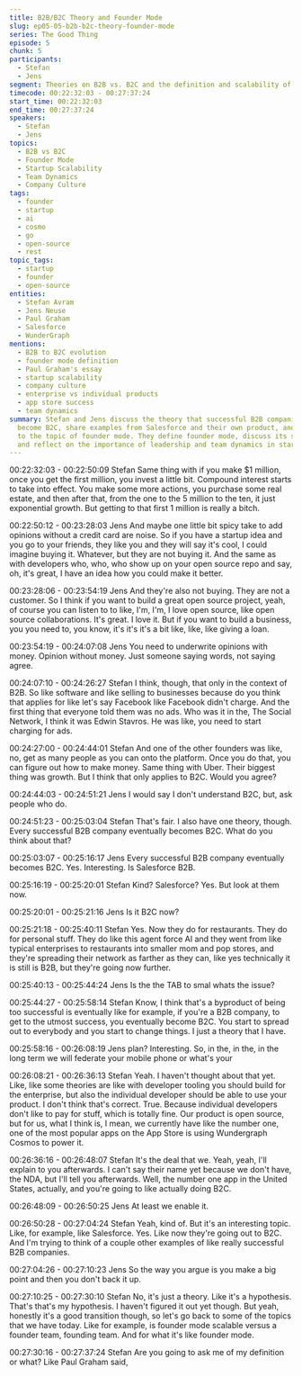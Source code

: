 ```yaml
---
title: B2B/B2C Theory and Founder Mode
slug: ep05-05-b2b-b2c-theory-founder-mode
series: The Good Thing
episode: 5
chunk: 5
participants:
  - Stefan
  - Jens
segment: Theories on B2B vs. B2C and the definition and scalability of founder mode
timecode: 00:22:32:03 - 00:27:37:24
start_time: 00:22:32:03
end_time: 00:27:37:24
speakers:
  - Stefan
  - Jens
topics:
  - B2B vs B2C
  - Founder Mode
  - Startup Scalability
  - Team Dynamics
  - Company Culture
tags:
  - founder
  - startup
  - ai
  - cosmo
  - go
  - open-source
  - rest
topic_tags:
  - startup
  - founder
  - open-source
entities:
  - Stefan Avram
  - Jens Neuse
  - Paul Graham
  - Salesforce
  - WunderGraph
mentions:
  - B2B to B2C evolution
  - founder mode definition
  - Paul Graham's essay
  - startup scalability
  - company culture
  - enterprise vs individual products
  - app store success
  - team dynamics
summary: Stefan and Jens discuss the theory that successful B2B companies eventually
  become B2C, share examples from Salesforce and their own product, and transition
  to the topic of founder mode. They define founder mode, discuss its scalability,
  and reflect on the importance of leadership and team dynamics in startups.
---
```


00:22:32:03 - 00:22:50:09
Stefan
Same thing with if you make $1 million, once you get the first million, you invest a little bit.
Compound interest starts to take into effect. You make some more actions, you purchase some
real estate, and then after that, from the one to the 5 million to the ten, it just exponential growth.
But getting to that first 1 million is really a bitch.

00:22:50:12 - 00:23:28:03
Jens
And maybe one little bit spicy take to add opinions without a credit card are noise. So if you
have a startup idea and you go to your friends, they like you and they will say it's cool, I could
imagine buying it. Whatever, but they are not buying it. And the same as with developers who,
who, who show up on your open source repo and say, oh, it's great, I have an idea how you
could make it better.

00:23:28:06 - 00:23:54:19
Jens
And they're also not buying. They are not a customer. So I think if you want to build a great open
source project, yeah, of course you can listen to to like, I'm, I'm, I love open source, like open
source collaborations. It's great. I love it. But if you want to build a business, you you need to,
you know, it's it's it's a bit like, like, like giving a loan.

00:23:54:19 - 00:24:07:08
Jens
You need to underwrite opinions with money. Opinion without money. Just someone saying
words, not saying agree.

00:24:07:10 - 00:24:26:27
Stefan
I think, though, that only in the context of B2B. So like software and like selling to businesses
because do you think that applies for like let's say Facebook like Facebook didn't charge. And
the first thing that everyone told them was no ads. Who was it in the, The Social Network, I think
it was Edwin Stavros. He was like, you need to start charging for ads.

00:24:27:00 - 00:24:44:01
Stefan
And one of the other founders was like, no, get as many people as you can onto the platform.
Once you do that, you can figure out how to make money. Same thing with Uber. Their biggest
thing was growth. But I think that only applies to B2C. Would you agree?

00:24:44:03 - 00:24:51:21
Jens
I would say I don't understand B2C, but, ask people who do.

00:24:51:23 - 00:25:03:04
Stefan
That's fair. I also have one theory, though. Every successful B2B company eventually becomes
B2C. What do you think about that?

00:25:03:07 - 00:25:16:17
Jens
Every successful B2B company eventually becomes B2C. Yes. Interesting. Is Salesforce B2B.

00:25:16:19 - 00:25:20:01
Stefan
Kind? Salesforce? Yes. But look at them now.

00:25:20:01 - 00:25:21:16
Jens
Is it B2C now?

00:25:21:18 - 00:25:40:11
Stefan
Yes. Now they do for restaurants. They do for personal stuff. They do like this agent force AI and
they went from like typical enterprises to restaurants into smaller mom and pop stores, and
they're spreading their network as farther as they can, like yes technically it is still is B2B, but
they're going now further.

00:25:40:13 - 00:25:44:24
Jens
Is the the TAB to smal whats the issue?

00:25:44:27 - 00:25:58:14
Stefan
Know, I think that's a byproduct of being too successful is eventually like for example, if you're a
B2B company, to get to the utmost success, you eventually become B2C. You start to spread
out to everybody and you start to change things. I just a theory that I have.

00:25:58:16 - 00:26:08:19
Jens
plan?
Interesting. So, in the, in the, in the long term we will federate your mobile phone or what's your

00:26:08:21 - 00:26:36:13
Stefan
Yeah. I haven't thought about that yet. Like, like some theories are like with developer tooling
you should build for the enterprise, but also the individual developer should be able to use your
product. I don't think that's correct. True. Because individual developers don't like to pay for
stuff, which is totally fine. Our product is open source, but for us, what I think is, I mean, we
currently have like the number one, one of the most popular apps on the App Store is using
Wundergraph Cosmos to power it.

00:26:36:16 - 00:26:48:07
Stefan
It's the deal that we. Yeah, yeah, I'll explain to you afterwards. I can't say their name yet
because we don't have, the NDA, but I'll tell you afterwards. Well, the number one app in the
United States, actually, and you're going to like actually doing B2C.

00:26:48:09 - 00:26:50:25
Jens
At least we enable it.

00:26:50:28 - 00:27:04:24
Stefan
Yeah, kind of. But it's an interesting topic. Like, for example, like Salesforce. Yes. Like now
they're going out to B2C. And I'm trying to think of a couple other examples of like really
successful B2B companies.

00:27:04:26 - 00:27:10:23
Jens
So the way you argue is you make a big point and then you don't back it up.

00:27:10:25 - 00:27:30:10
Stefan
No, it's just a theory. Like it's a hypothesis. That's that's my hypothesis. I haven't figured it out
yet though. But yeah, honestly it's a good transition though, so let's go back to some of the
topics that we have today. Like for example, is founder mode scalable versus a founder team,
founding team. And for what it's like founder mode.

00:27:30:16 - 00:27:37:24
Stefan
Are you going to ask me of my definition or what? Like Paul Graham said,